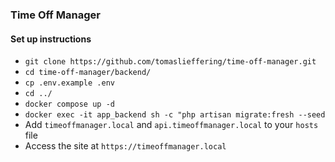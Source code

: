 ### Time Off Manager

#### Set up instructions

- `git clone https://github.com/tomaslieffering/time-off-manager.git`
- `cd time-off-manager/backend/`
- `cp .env.example .env`
- `cd ../`
- `docker compose up -d`
- `docker exec -it app_backend sh -c "php artisan migrate:fresh --seed`
- Add `timeoffmanager.local` and `api.timeoffmanager.local` to your `hosts` file
- Access the site at `https://timeoffmanager.local`
